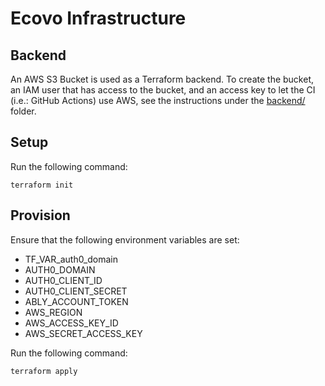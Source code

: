 # Ecovo Infrastructure

## Backend

An AWS S3 Bucket is used as a Terraform backend. To create the bucket, an IAM user that has access to the bucket, and an access key to let the CI (i.e.: GitHub Actions) use AWS, see the instructions under the [backend/](backend/README.md) folder.

## Setup

Run the following command:

```
terraform init
```

## Provision

Ensure that the following environment variables are set:

- TF_VAR_auth0_domain
- AUTH0_DOMAIN
- AUTH0_CLIENT_ID
- AUTH0_CLIENT_SECRET
- ABLY_ACCOUNT_TOKEN
- AWS_REGION
- AWS_ACCESS_KEY_ID
- AWS_SECRET_ACCESS_KEY

Run the following command:

```
terraform apply
```
